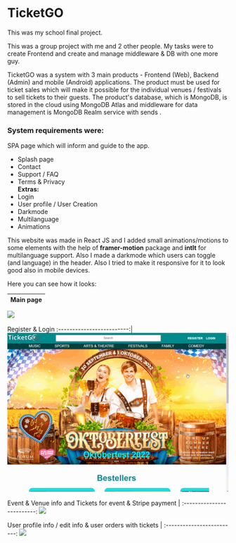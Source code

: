 # TicketGO

This was my school final project.

This was a group project with me and 2 other people. My tasks were to create Frontend and create and manage middleware & DB with one more guy.</br>

TicketGO was a system with 3 main products - Frontend (Web), Backend (Admin) and mobile (Android) applications. The product must be used for ticket sales which will make it possible for the individual venues / festivals to sell tickets to their guests. The product's database, which is MongoDB, is stored in the cloud using MongoDB Atlas and middleware for data management is MongoDB Realm service with sends .

### System requirements were: </br>

SPA page which will inform and guide to the app.
* Splash page
* Contact
* Support / FAQ
* Terms & Privacy </br>
<b>Extras: </b>
* Login
* User profile / User Creation
* Darkmode
* Multilanguage
* Animations 

This website was made in React JS and I added small animations/motions to some elements with the help of <b>framer-motion</b> package and <b>intlt</b> for multilanguage support. Also I made a darkmode which users can toggle (and language) in the header. Also I tried to make it responsive for it to look good also in mobile devices.


Here you can see how it looks:

Main page           |  
:-------------------------:|
![](https://github.com/DainisM/Screenshots/blob/master/TicketGO_1.gif)    

Register & Login
:-------------------------:|
![](https://github.com/DainisM/Screenshots/blob/master/TicketGO_2.gif)

Event & Venue info and Tickets for event & Stripe payment          |
:-------------------------:
![](https://github.com/DainisM/Screenshots/blob/master/TicketGO_3.gif)  

User profile info / edit info & user orders with tickets        |
:-------------------------:
![](https://github.com/DainisM/Screenshots/blob/master/TicketGO_4.gif)  
